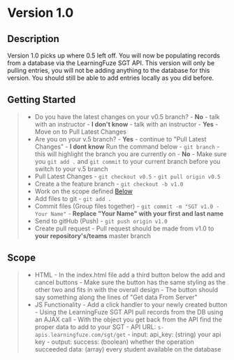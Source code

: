# Version 1.0

## Description
Version 1.0 picks up where 0.5 left off. You will now be populating records from a database via the LearningFuze SGT API. This version will only be pulling entries, you will not be adding anything to the database for this version. You should still be able to add entries locally as you did before.

## Getting Started
> - Do you have the latest changes on your v0.5 branch?
    - **No** - talk with an instructor
    - **I don't know** - talk with an instructor
    - **Yes** - Move on to Pull Latest Changes
> - Are you on your v.5 branch?
    - **Yes** - continue to "Pull Latest Changes"
    - **I dont know** Run the command below
        - `git branch` - this will highlight the branch you are currently on
    - **No** - Make sure you `git add .` and `git commit` to your current branch before you switch to your v.5 branch
> - Pull Latest Changes
        - `git checkout v0.5`
        - `git pull origin v0.5`
> - Create a the feature branch
    - `git checkout -b v1.0`
> - Work on the scope defined <a href="https://github.com/Learning-Fuze/SGT/tree/v1.0#scope">Below</a>
> - Add files to git
    - `git add .`
> - Commit files (Group files together)
    - `git commit -m "SGT v1.0 - Your Name"`
    - **Replace "Your Name" with your first and last name**
> - Send to gitHub (Push)
    - `git push origin v1.0`
> - Create pull request
    - Pull request should be made from v1.0 to **your repository's/teams** master branch


## Scope
> - HTML
    - In the index.html file add a third button below the add and cancel buttons
        - Make sure the button has the same styling as the other two and fits in with the overall design
        - The button should say something along the lines of "Get data From Server"
> - JS Functionality
    - Add a click handler to your newly created button
        - Using the LearningFuze SGT API pull records from the DB using an AJAX call
        - With the object you get back from the API find the proper data to add to your SGT
    - API URL: `s-apis.learningfuze.com/sgt/get`
        - input:
            api_key: (string) your api key
        - output:
            success: (boolean) whether the operation succeeded
            data: (array) every student available on the database